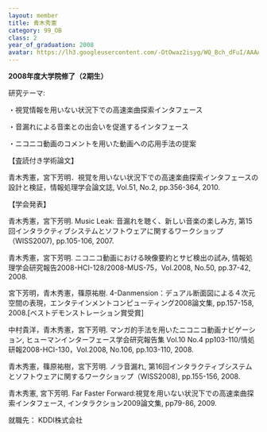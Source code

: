 ```yaml
---
layout: member
title: 青木秀憲
category: 99_OB
class: 2
year_of_graduation: 2008
avatar: https://lh3.googleusercontent.com/-OtOwaz2isyg/WQ_Bch_dFuI/AAAAAAAAqLQ/MiC6Gpuc6p8Hnc9vrqGKsG9RExFw9FZ9QCLcB/p-s300/aoki_2.jpg
---
```

**2008年度大学院修了（2期生）**

研究テーマ:

・視覚情報を用いない状況下での高速楽曲探索インタフェース

・音漏れによる音楽との出会いを促進するインタフェース

・ニコニコ動画のコメントを用いた動画への応用手法の提案

【査読付き学術論文】

青木秀憲，宮下芳明．視覚を用いない状況下での高速楽曲探索インタフェースの設計と検証，情報処理学会論文誌, Vol.51, No.2, pp.356-364, 2010.

【学会発表】

青木秀憲，宮下芳明. Music Leak: 音漏れを聴く、新しい音楽の楽しみ方, 第15回インタラクティブシステムとソフトウェアに関するワークショップ（WISS2007), pp.105-106, 2007.

青木秀憲，宮下芳明. ニコニコ動画における映像要約とサビ検出の試み, 情報処理学会研究報告2008-HCI-128/2008-MUS-75，Vol.2008, No.50, pp.37-42, 2008.

宮下芳明，青木秀憲，篠原祐樹. 4-Danmension：デュアル断面図による４次元空間の表現，エンタテインメントコンピューティング2008論文集, pp.157-158, 2008.[ベストデモンストレーション賞受賞]

中村貴洋，青木秀憲，宮下芳明. マンガ的手法を用いたニコニコ動画ナビゲーション, ヒューマンインターフェース学会研究報告集 Vol.10 No.4 pp103-110/情処研報2008-HCI-130，Vol.2008, No.106, pp.103-110, 2008.

青木秀憲，篠原祐樹，宮下芳明. ノラ音漏れ, 第16回インタラクティブシステムとソフトウェアに関するワークショップ（WISS2008), pp.155-156, 2008.

青木秀憲, 宮下芳明. Far Faster Forward:視覚を用いない状況下での高速楽曲探索インタフェース, インタラクション2009論文集, pp79-86, 2009.

就職先： KDDI株式会社